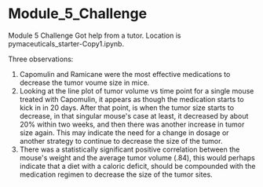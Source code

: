 # Module_5_Challenge
Module 5 Challenge
Got help from a tutor.  Location is pymaceuticals_starter-Copy1.ipynb.

Three observations: 
1.  Capomulin and Ramicane were the most effective medications to decrease the tumor voume size in mice.
2.  Looking at the line plot of tumor volume vs time point for a single mouse treated with Capomulin, it appears as though
   the medication starts to kick in in 20 days.  After that point, is when the tumor size starts to decrease, in that singular
mouse's case at least, it decreased by about 20% within two weeks, and then there was another increase in tumor size again.  This may indicate the need for a change in dosage or another strategy to continue to decrease the size of the tumor.
3.  There was a statistically significant positive correlation between the mouse's weight and the average tumor volume (.84),
   this would perhaps indicate that a diet with a caloric deficit, should be compounded with the medication regimen
 to decrease the size of the tumor sites.  
